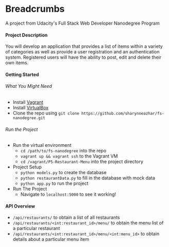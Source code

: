 # Breadcrumbs
A project from Udacity's Full Stack Web Developer Nanodegree Program

#### Project Description
You will develop an application that provides a list of items within a variety of categories as well as provide a user registration and an authentication system. Registered users will have the ability to post, edit and delete their own items.

#### Getting Started
###### What You Might Need
* Install [Vagrant](https://www.vagrantup.com/downloads.html)
* Install [VirtualBox](https://www.virtualbox.org/wiki/Downloads)
* Clone the repo using `git clone https://github.com/sharynneazhar/fs-nanodegree.git`

###### Run the Project
* Run the virtual environment
  * `cd /path/to/fs-nanodegree` into the repo 
  * `vagrant up && vagrant ssh` to the Vagrant VM
  * `cd /vagrant/P5-Restaurant-Menu` into the project directory
* Project Setup
  * `python models.py` to create the database
  * `python restaurantData.py` to fill in the database with mock data
  * `python app.py` to run the project
* Run The Project
  * Navigate to `localhost:5000` to see it working! 

#### API Overview
* `/api/restaurants/` to obtain a list of all restaurants
* `/api/restaurants/<int:restaurant_id>/menu/` to obtain the menu list of a particular restaurant
* `/api/restaurants/<int:restaurant_id>/menu/<int:menu_id>` to obtain details about a particular menu item

